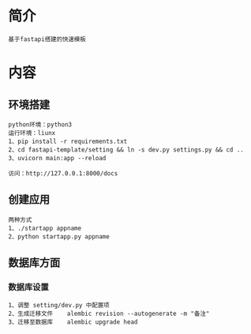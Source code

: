 # 简介

```
基于fastapi搭建的快速模板
```

# 内容

## 环境搭建

```
python环境：python3 
运行环境：liunx
1、pip install -r requirements.txt 
2、cd fastapi-template/setting && ln -s dev.py settings.py && cd ..
3、uvicorn main:app --reload

访问：http://127.0.0.1:8000/docs
```



## 创建应用

```shell
两种方式
1、./startapp appname
2、python startapp.py appname
```


## 数据库方面

### 数据库设置

```
1、调整 setting/dev.py 中配置项
2、生成迁移文件    alembic revision --autogenerate -m "备注" 
3、迁移至数据库    alembic upgrade head
```